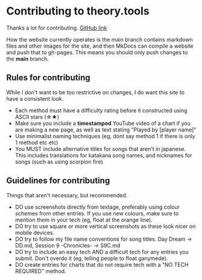 # Contributing to theory.tools

Thanks a lot for contributing. [GitHub link](https://github.com/playtime881/Theory)

How the website currently operates is the main branch contains markdown files and other images for the site, and then MkDocs can compile a website and push that to gh-pages. This means you should only push changes to the **main** branch.

## Rules for contributing

While I don't want to be too restrictive on changes, I do want this site to have a consistent look.

-  Each method must have a difficulty rating before it constructed using ASCII stars (☆★)
-  Make sure you include a **timestamped** YouTube video of a chart if you are making a new page, as well as text stating "Played by \[player name\]"
-  Use minimalist naming techniques (eg, dont say method 1 if there is only 1 method etc etc)
-  You MUST include alternative titles for songs that aren't in japanese. This includes translations for katakana song names, and nicknames for songs (such as using scorpion fire)

## Guidelines for contributing

Things that aren't necessary, but recommended.

-  DO use screenshots directly from textage, preferably using colour schemes from other entries. If you use new colours, make sure to mention them in your tech (eg, float at the orange line).
-  DO try to use square or more vertical screenshots as these look nicer on mobile devices.
-  DO try to follow my file name conventions for song titles. Day Dream -> DD.md, Session 9 -Chronicles- -> S9C.md
-  DO try to include an easy tech AND a difficult tech for any entries you submit. Don't overdo it (eg, telling people to float ganymede).
-  DO create entries for charts that do not require tech with a "NO TECH REQUIRED" method.
